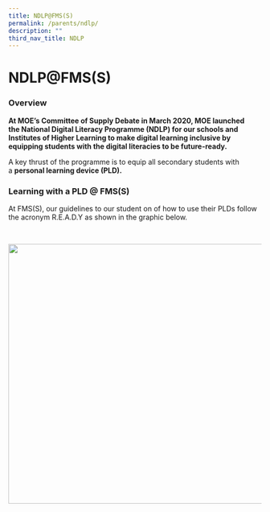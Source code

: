 ```yaml
---
title: NDLP@FMS(S)
permalink: /parents/ndlp/
description: ""
third_nav_title: NDLP
---
```

# NDLP@FMS(S)
<h3>Overview</h3>
<p><strong>At MOE’s Committee of Supply Debate in March 2020, MOE launched the&nbsp;National Digital Literacy Programme (NDLP)&nbsp;for our schools and Institutes of Higher Learning to make digital learning inclusive by equipping students with the digital literacies to be future-ready.</strong>&nbsp;</p>
<p>A key thrust of the programme is to equip all secondary students with a&nbsp;<strong>personal learning device (PLD).</strong>&nbsp;</p>
<h3>Learning with a PLD @ FMS(S)</h3>
<p>At FMS(S), our guidelines to our student on of how to use their PLDs follow  the acronym R.E.A.D.Y as shown in the graphic below.</p>
<br>
<p><img src="width=" height="517" alt=""></p>
<p>&nbsp;</p>
<p>&nbsp;</p>
